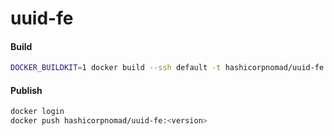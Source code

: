 # uuid-fe


#### Build

```bash
DOCKER_BUILDKIT=1 docker build --ssh default -t hashicorpnomad/uuid-fe:<version> .
```

#### Publish

```bash
docker login
docker push hashicorpnomad/uuid-fe:<version>
```
